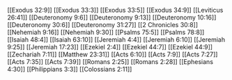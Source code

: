 [[Exodus 32:9]]
[[Exodus 33:3]]
[[Exodus 33:5]]
[[Exodus 34:9]]
[[Leviticus 26:41]]
[[Deuteronomy 9:6]]
[[Deuteronomy 9:13]]
[[Deuteronomy 10:16]]
[[Deuteronomy 30:6]]
[[Deuteronomy 31:27]]
[[2 Chronicles 30:8]]
[[Nehemiah 9:16]]
[[Nehemiah 9:30]]
[[Psalms 75:5]]
[[Psalms 78:8]]
[[Isaiah 48:4]]
[[Isaiah 63:10]]
[[Jeremiah 4:4]]
[[Jeremiah 6:10]]
[[Jeremiah 9:25]]
[[Jeremiah 17:23]]
[[Ezekiel 2:4]]
[[Ezekiel 44:7]]
[[Ezekiel 44:9]]
[[Zechariah 7:11]]
[[Matthew 23:31]]
[[Acts 6:10]]
[[Acts 7:9]]
[[Acts 7:27]]
[[Acts 7:35]]
[[Acts 7:39]]
[[Romans 2:25]]
[[Romans 2:28]]
[[Ephesians 4:30]]
[[Philippians 3:3]]
[[Colossians 2:11]]
